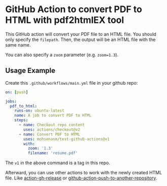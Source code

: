 # GitHub Action to convert PDF to HTML with pdf2htmlEX tool

This GitHub action will convert your PDF file to an HTML file.
You should only specify the `filepath`. Then, the output will be an HTML file with the same name.

You can also specify a `zoom` parameter (e.g. `zoom=1.3`).

## Usage Example

Create this `.github/workflows/main.yml` file in your github repo:

```yml
on: [push]

jobs:
  pdf_to_html:
    runs-on: ubuntu-latest
    name: A job to convert PDF to HTML
    steps:
      - name: Checkout repo content
        uses: actions/checkout@v2
      - name: Convert PDF to HTML
        uses: mohsenasm/test-github-actions@v1
        with:
          zoom: '1.3'
          filename: 'resume.pdf'
```

The `v1` in the above command is a tag in this repo.

Afterward, you can use other actions to work with the newly created HTML file. Like [action-gh-release](https://github.com/softprops/action-gh-release) or [github-action-push-to-another-repository](https://github.com/cpina/github-action-push-to-another-repository).
